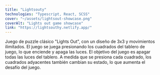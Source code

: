 ```yaml
---
title: "Lightsouty"
technologies: "Typescript, React, SCSS"
cover: "~/assets/lightsout-showcase.png"
coverAlt: "Lights out game showcase"
link: "https://lightsouthy.netlify.app/"
---
```

Juego de puzzle clásico "Lights Out", con un diseño de 3x3 y movimientos ilimitados. El juego se juega presionando los cuadrados del tablero de juego, lo que enciende y apaga las luces. El objetivo del juego es apagar todas las luces del tablero. A medida que se presiona cada cuadrado, los cuadrados adyacentes también cambian su estado, lo que aumenta el desafío del juego.

